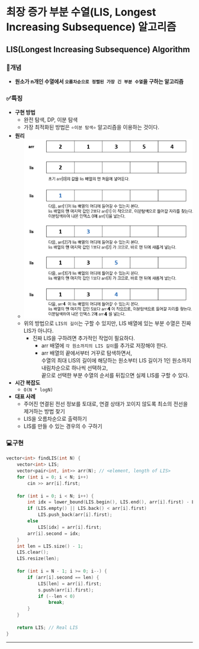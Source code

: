 # 최장 증가 부분 수열(LIS, Longest Increasing Subsequence) 알고리즘

## LIS(Longest Increasing Subsequence) Algorithm
### 📖개념	
- <b>원소가 n개인 수열에서 `오름차순으로 정렬된 가장 긴 부분 수열`을 구하는 알고리즘</b>
### ✅특징
- <b>구현 방법</b>
	- 완전 탐색, DP, 이분 탐색
	- 가장 최적화된 방법은 `⭐이분 탐색⭐` 알고리즘을 이용하는 것이다.
- <b>원리</b>
	- ![](imgs/1.PNG)
	- 위의 방법으로 `LIS의 길이`는 구할 수 있지만, LIS 배열에 있는 부분 수열은 진짜 LIS가 아니다.
		- 진짜 LIS을 구하려면 추가적인 작업이 필요하다.
			- arr 배열에 `각 원소까지의 LIS 길이`를 추가로 저장해야 한다.
			- arr 배열의 끝에서부터 거꾸로 탐색하면서,<br>수열의 최대 LIS의 길이에 해당하는 원소부터 LIS 길이가 1인 원소까지 내림차순으로 하나씩 선택하고,<br>끝으로 선택한 부분 수열의 순서를 뒤집으면 실제 LIS를 구할 수 있다.
- <b>시간 복잡도</b>
	- `O(N * logN)`
- <b>대표 사례</b>
	- 주어진 연결된 전선 정보를 토대로, 연결 상태가 꼬이지 않도록 최소의 전선을 제거하는 방법 찾기 
	- LIS을 오름차순으로 출력하기
	- LIS를 만들 수 있는 경우의 수 구하기
### 💻구현
```c++
vector<int> findLIS(int N) {
	vector<int> LIS;
	vector<pair<int, int>> arr(N); // <element, length of LIS>
	for (int i = 0; i < N; i++)
		cin >> arr[i].first;

	for (int i = 0; i < N; i++) {
		int idx = lower_bound(LIS.begin(), LIS.end(), arr[i].first) - LIS.begin();
		if (LIS.empty() || LIS.back() < arr[i].first) 
			LIS.push_back(arr[i].first);
		else 
			LIS[idx] = arr[i].first;
		arr[i].second = idx;
	}
	int len = LIS.size() - 1;
	LIS.clear();
	LIS.resize(len);

	for (int i = N - 1; i >= 0; i--) {
		if (arr[i].second == len) {
			LIS[len] = arr[i].first;
			s.push(arr[i].first);
			if (--len < 0)
				break;
		}
	}

	return LIS; // Real LIS
}
```
___